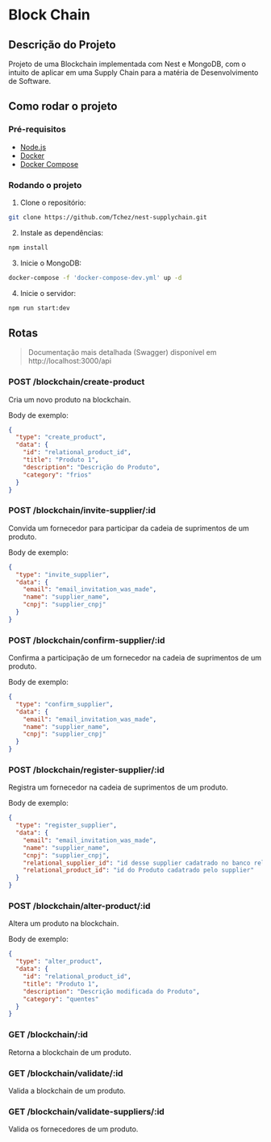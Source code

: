 # Block Chain

## Descrição do Projeto

Projeto de uma Blockchain implementada com Nest e MongoDB, com o intuito de aplicar em uma Supply Chain para a matéria de Desenvolvimento de Software.

## Como rodar o projeto

### Pré-requisitos

- [Node.js](https://nodejs.org/en/)
- [Docker](https://www.docker.com/)
- [Docker Compose](https://docs.docker.com/compose/)

### Rodando o projeto

1. Clone o repositório:

```bash
git clone https://github.com/Tchez/nest-supplychain.git
```

2. Instale as dependências:

```bash
npm install
```

3. Inicie o MongoDB:

```bash
docker-compose -f 'docker-compose-dev.yml' up -d
```

4. Inicie o servidor:

```bash
npm run start:dev
```

## Rotas

> Documentação mais detalhada (Swagger) disponível em http://localhost:3000/api

### POST /blockchain/create-product

Cria um novo produto na blockchain.

Body de exemplo:

```json
{
  "type": "create_product",
  "data": {
    "id": "relational_product_id",
    "title": "Produto 1",
    "description": "Descrição do Produto",
    "category": "frios"
  }
}
```

### POST /blockchain/invite-supplier/:id

Convida um fornecedor para participar da cadeia de suprimentos de um produto.

Body de exemplo:

```json
{
  "type": "invite_supplier",
  "data": {
    "email": "email_invitation_was_made",
    "name": "supplier_name",
    "cnpj": "supplier_cnpj"
  }
}
```

### POST /blockchain/confirm-supplier/:id

Confirma a participação de um fornecedor na cadeia de suprimentos de um produto.

Body de exemplo:

```json
{
  "type": "confirm_supplier",
  "data": {
    "email": "email_invitation_was_made",
    "name": "supplier_name",
    "cnpj": "supplier_cnpj"
  }
}
```

### POST /blockchain/register-supplier/:id

Registra um fornecedor na cadeia de suprimentos de um produto.

Body de exemplo:

```json
{
  "type": "register_supplier",
  "data": {
    "email": "email_invitation_was_made",
    "name": "supplier_name",
    "cnpj": "supplier_cnpj",
    "relational_supplier_id": "id desse supplier cadatrado no banco relacional",
    "relational_product_id": "id do Produto cadatrado pelo supplier"
  }
}
```

### POST /blockchain/alter-product/:id

Altera um produto na blockchain.

Body de exemplo:

```json
{
  "type": "alter_product",
  "data": {
    "id": "relational_product_id",
    "title": "Produto 1",
    "description": "Descrição modificada do Produto",
    "category": "quentes"
  }
}
```

### GET /blockchain/:id

Retorna a blockchain de um produto.

### GET /blockchain/validate/:id

Valida a blockchain de um produto.

### GET /blockchain/validate-suppliers/:id

Valida os fornecedores de um produto.
